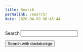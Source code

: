 ```yaml
---
title: Search
permalink: /search/
date: 2020-04-09 06:45:44
---
```



<form action="https://duckduckgo.com/" method="get" class="search">
  <input type="hidden" name="q" id="q" value="site:http://aila.ngo">
  <label for="search-str">Search <small></label>
  <input type="text" name="q" id="search-str"></p>
  <button type="submit" class="submit">Search with duckduckgo</button>
</form>
